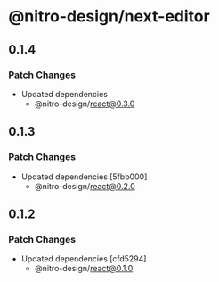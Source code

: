 # @nitro-design/next-editor

## 0.1.4

### Patch Changes

- Updated dependencies
  - @nitro-design/react@0.3.0

## 0.1.3

### Patch Changes

- Updated dependencies [5fbb000]
  - @nitro-design/react@0.2.0

## 0.1.2

### Patch Changes

- Updated dependencies [cfd5294]
  - @nitro-design/react@0.1.0
